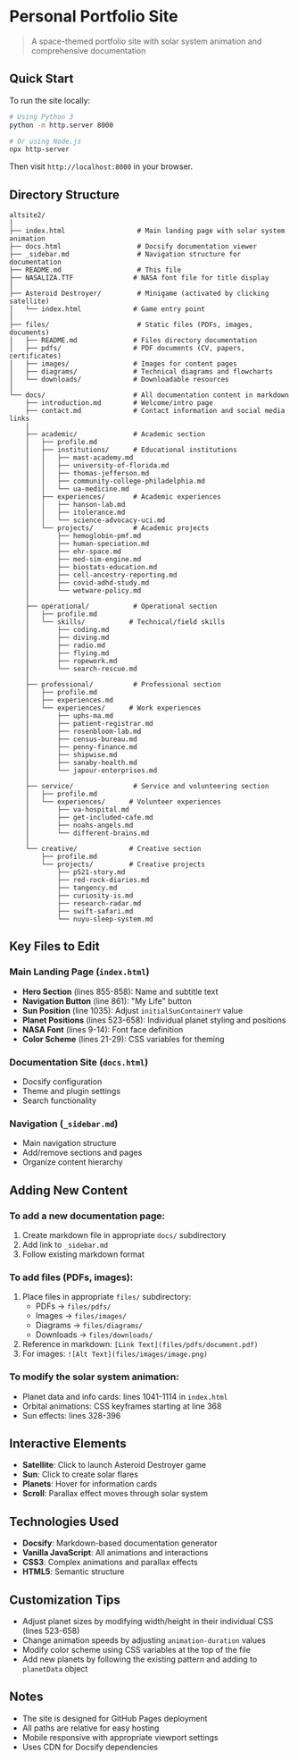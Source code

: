 # Personal Portfolio Site

> A space-themed portfolio site with solar system animation and comprehensive documentation

## Quick Start

To run the site locally:
```bash
# Using Python 3
python -m http.server 8000

# Or using Node.js
npx http-server
```

Then visit `http://localhost:8000` in your browser.

## Directory Structure

```
altsite2/
│
├── index.html                  # Main landing page with solar system animation
├── docs.html                   # Docsify documentation viewer
├── _sidebar.md                 # Navigation structure for documentation
├── README.md                   # This file
├── NASALIZA.TTF               # NASA font file for title display
│
├── Asteroid Destroyer/         # Minigame (activated by clicking satellite)
│   └── index.html             # Game entry point
│
├── files/                      # Static files (PDFs, images, documents)
│   ├── README.md              # Files directory documentation
│   ├── pdfs/                  # PDF documents (CV, papers, certificates)
│   ├── images/                # Images for content pages
│   ├── diagrams/              # Technical diagrams and flowcharts
│   └── downloads/             # Downloadable resources
│
└── docs/                      # All documentation content in markdown
    ├── introduction.md        # Welcome/intro page
    ├── contact.md             # Contact information and social media links
    │
    ├── academic/              # Academic section
    │   ├── profile.md
    │   ├── institutions/      # Educational institutions
    │   │   ├── mast-academy.md
    │   │   ├── university-of-florida.md
    │   │   ├── thomas-jefferson.md
    │   │   ├── community-college-philadelphia.md
    │   │   └── ua-medicine.md
    │   ├── experiences/       # Academic experiences
    │   │   ├── hanson-lab.md
    │   │   ├── itolerance.md
    │   │   └── science-advocacy-uci.md
    │   └── projects/          # Academic projects
    │       ├── hemoglobin-pmf.md
    │       ├── human-speciation.md
    │       ├── ehr-space.md
    │       ├── med-sim-engine.md
    │       ├── biostats-education.md
    │       ├── cell-ancestry-reporting.md
    │       ├── covid-adhd-study.md
    │       └── wetware-policy.md
    │
    ├── operational/           # Operational section
    │   ├── profile.md
    │   └── skills/           # Technical/field skills
    │       ├── coding.md
    │       ├── diving.md
    │       ├── radio.md
    │       ├── flying.md
    │       ├── ropework.md
    │       └── search-rescue.md
    │
    ├── professional/          # Professional section
    │   ├── profile.md
    │   ├── experiences.md
    │   └── experiences/      # Work experiences
    │       ├── uphs-ma.md
    │       ├── patient-registrar.md
    │       ├── rosenbloom-lab.md
    │       ├── census-bureau.md
    │       ├── penny-finance.md
    │       ├── shipwise.md
    │       ├── sanaby-health.md
    │       └── japour-enterprises.md
    │
    ├── service/               # Service and volunteering section
    │   ├── profile.md
    │   └── experiences/      # Volunteer experiences
    │       ├── va-hospital.md
    │       ├── get-included-cafe.md
    │       ├── noahs-angels.md
    │       └── different-brains.md
    │
    └── creative/             # Creative section
        ├── profile.md
        └── projects/         # Creative projects
            ├── p521-story.md
            ├── red-rock-diaries.md
            ├── tangency.md
            ├── curiosity-is.md
            ├── research-radar.md
            ├── swift-safari.md
            └── nuyu-sleep-system.md
```

## Key Files to Edit

### Main Landing Page (`index.html`)
- **Hero Section** (lines 855-858): Name and subtitle text
- **Navigation Button** (line 861): "My Life" button
- **Sun Position** (line 1035): Adjust `initialSunContainerY` value
- **Planet Positions** (lines 523-658): Individual planet styling and positions
- **NASA Font** (lines 9-14): Font face definition
- **Color Scheme** (lines 21-29): CSS variables for theming

### Documentation Site (`docs.html`)
- Docsify configuration
- Theme and plugin settings
- Search functionality

### Navigation (`_sidebar.md`)
- Main navigation structure
- Add/remove sections and pages
- Organize content hierarchy

## Adding New Content

### To add a new documentation page:
1. Create markdown file in appropriate `docs/` subdirectory
2. Add link to `_sidebar.md`
3. Follow existing markdown format

### To add files (PDFs, images):
1. Place files in appropriate `files/` subdirectory:
   - PDFs → `files/pdfs/`
   - Images → `files/images/`
   - Diagrams → `files/diagrams/`
   - Downloads → `files/downloads/`
2. Reference in markdown: `[Link Text](files/pdfs/document.pdf)`
3. For images: `![Alt Text](files/images/image.png)`

### To modify the solar system animation:
- Planet data and info cards: lines 1041-1114 in `index.html`
- Orbital animations: CSS keyframes starting at line 368
- Sun effects: lines 328-396

## Interactive Elements

- **Satellite**: Click to launch Asteroid Destroyer game
- **Sun**: Click to create solar flares
- **Planets**: Hover for information cards
- **Scroll**: Parallax effect moves through solar system

## Technologies Used

- **Docsify**: Markdown-based documentation generator
- **Vanilla JavaScript**: All animations and interactions
- **CSS3**: Complex animations and parallax effects
- **HTML5**: Semantic structure

## Customization Tips

- Adjust planet sizes by modifying width/height in their individual CSS (lines 523-658)
- Change animation speeds by adjusting `animation-duration` values
- Modify color scheme using CSS variables at the top of the file
- Add new planets by following the existing pattern and adding to `planetData` object

## Notes

- The site is designed for GitHub Pages deployment
- All paths are relative for easy hosting
- Mobile responsive with appropriate viewport settings
- Uses CDN for Docsify dependencies
